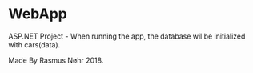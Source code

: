 # WebApp
ASP.NET Project -
When running the app, the database wil be initialized with cars(data).


Made By Rasmus Nøhr 2018.
